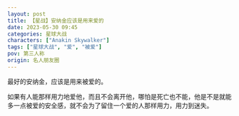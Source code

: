 ```yaml
---
layout: post
title: 【星战】安纳金应该是用来爱的
date: 2023-05-30 09:45
categories: 星球大战
characters: ["Anakin Skywalker"]
tags: ["星球大战", "爱", "被爱"]
pov: 第三人称
origin: 名人朋友圈
---
```


最好的安纳金，应该是用来被爱的。

如果有人能那样用力地爱他，而且不会离开他，哪怕是死亡也不能，他是不是就能多一点被爱的安全感，就不会为了留住一个爱的人那样用力，用力到迷失。
